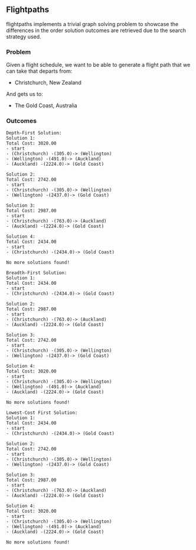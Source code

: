 ## Flightpaths

flightpaths implements a trivial graph solving problem to showcase the 
differences in the order solution outcomes are retrieved due to the search 
strategy used.

### Problem
Given a flight schedule, we want to be able to generate a flight path that we 
can take that departs from:

* Christchurch, New Zealand

And gets us to:

* The Gold Coast, Australia


### Outcomes

```
Depth-First Solution:
Solution 1:
Total Cost: 3020.00
- start
- (Christchurch) -(305.0)-> (Wellington)
- (Wellington) -(491.0)-> (Auckland)
- (Auckland) -(2224.0)-> (Gold Coast)

Solution 2:
Total Cost: 2742.00
- start
- (Christchurch) -(305.0)-> (Wellington)
- (Wellington) -(2437.0)-> (Gold Coast)

Solution 3:
Total Cost: 2987.00
- start
- (Christchurch) -(763.0)-> (Auckland)
- (Auckland) -(2224.0)-> (Gold Coast)

Solution 4:
Total Cost: 2434.00
- start
- (Christchurch) -(2434.0)-> (Gold Coast)

No more solutions found!

Breadth-First Solution:
Solution 1:
Total Cost: 2434.00
- start
- (Christchurch) -(2434.0)-> (Gold Coast)

Solution 2:
Total Cost: 2987.00
- start
- (Christchurch) -(763.0)-> (Auckland)
- (Auckland) -(2224.0)-> (Gold Coast)

Solution 3:
Total Cost: 2742.00
- start
- (Christchurch) -(305.0)-> (Wellington)
- (Wellington) -(2437.0)-> (Gold Coast)

Solution 4:
Total Cost: 3020.00
- start
- (Christchurch) -(305.0)-> (Wellington)
- (Wellington) -(491.0)-> (Auckland)
- (Auckland) -(2224.0)-> (Gold Coast)

No more solutions found!

Lowest-Cost First Solution:
Solution 1:
Total Cost: 2434.00
- start
- (Christchurch) -(2434.0)-> (Gold Coast)

Solution 2:
Total Cost: 2742.00
- start
- (Christchurch) -(305.0)-> (Wellington)
- (Wellington) -(2437.0)-> (Gold Coast)

Solution 3:
Total Cost: 2987.00
- start
- (Christchurch) -(763.0)-> (Auckland)
- (Auckland) -(2224.0)-> (Gold Coast)

Solution 4:
Total Cost: 3020.00
- start
- (Christchurch) -(305.0)-> (Wellington)
- (Wellington) -(491.0)-> (Auckland)
- (Auckland) -(2224.0)-> (Gold Coast)

No more solutions found!
```
